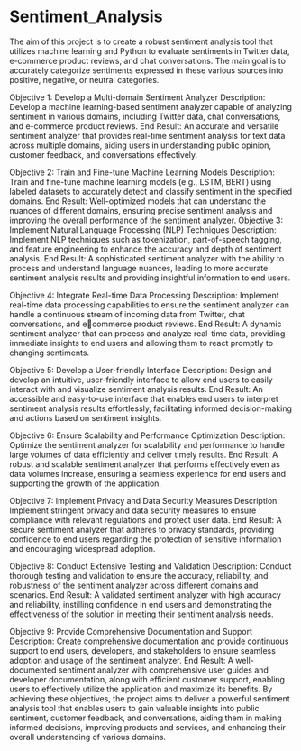 # Sentiment_Analysis

The aim of this project is to create a robust sentiment analysis tool that utilizes machine learning
and Python to evaluate sentiments in Twitter data, e-commerce product reviews, and chat
conversations. The main goal is to accurately categorize sentiments expressed in these various
sources into positive, negative, or neutral categories.

Objective 1: Develop a Multi-domain Sentiment Analyzer
Description: Develop a machine learning-based sentiment analyzer capable of analyzing
sentiment in various domains, including Twitter data, chat conversations, and e-commerce
product reviews.
End Result: An accurate and versatile sentiment analyzer that provides real-time sentiment
analysis for text data across multiple domains, aiding users in understanding public opinion,
customer feedback, and conversations effectively.

Objective 2: Train and Fine-tune Machine Learning Models
Description: Train and fine-tune machine learning models (e.g., LSTM, BERT) using labeled
datasets to accurately detect and classify sentiment in the specified domains.
End Result: Well-optimized models that can understand the nuances of different domains,
ensuring precise sentiment analysis and improving the overall performance of the sentiment
analyzer.
Objective 3: Implement Natural Language Processing (NLP) Techniques
Description: Implement NLP techniques such as tokenization, part-of-speech tagging, and
feature engineering to enhance the accuracy and depth of sentiment analysis.
End Result: A sophisticated sentiment analyzer with the ability to process and understand
language nuances, leading to more accurate sentiment analysis results and providing insightful
information to end users.

Objective 4: Integrate Real-time Data Processing
Description: Implement real-time data processing capabilities to ensure the sentiment analyzer
can handle a continuous stream of incoming data from Twitter, chat conversations, and ecommerce product reviews.
End Result: A dynamic sentiment analyzer that can process and analyze real-time data,
providing immediate insights to end users and allowing them to react promptly to changing
sentiments.

Objective 5: Develop a User-friendly Interface
Description: Design and develop an intuitive, user-friendly interface to allow end users to
easily interact with and visualize sentiment analysis results.
End Result: An accessible and easy-to-use interface that enables end users to interpret
sentiment analysis results effortlessly, facilitating informed decision-making and actions based
on sentiment insights.

Objective 6: Ensure Scalability and Performance Optimization
Description: Optimize the sentiment analyzer for scalability and performance to handle large
volumes of data efficiently and deliver timely results.
End Result: A robust and scalable sentiment analyzer that performs effectively even as data
volumes increase, ensuring a seamless experience for end users and supporting the growth of
the application.

Objective 7: Implement Privacy and Data Security Measures
Description: Implement stringent privacy and data security measures to ensure compliance
with relevant regulations and protect user data.
End Result: A secure sentiment analyzer that adheres to privacy standards, providing
confidence to end users regarding the protection of sensitive information and encouraging
widespread adoption.

Objective 8: Conduct Extensive Testing and Validation
Description: Conduct thorough testing and validation to ensure the accuracy, reliability, and
robustness of the sentiment analyzer across different domains and scenarios.
End Result: A validated sentiment analyzer with high accuracy and reliability, instilling
confidence in end users and demonstrating the effectiveness of the solution in meeting their
sentiment analysis needs.

Objective 9: Provide Comprehensive Documentation and Support
Description: Create comprehensive documentation and provide continuous support to end
users, developers, and stakeholders to ensure seamless adoption and usage of the sentiment
analyzer.
End Result: A well-documented sentiment analyzer with comprehensive user guides and
developer documentation, along with efficient customer support, enabling users to effectively
utilize the application and maximize its benefits.
By achieving these objectives, the project aims to deliver a powerful sentiment analysis tool
that enables users to gain valuable insights into public sentiment, customer feedback, and
conversations, aiding them in making informed decisions, improving products and services, and
enhancing their overall understanding of various domains.

